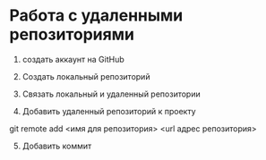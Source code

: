 ﻿# Работа с удаленными репозиториями

1. создать аккаунт на GitHub
2. Создать локальный репозиторий
3. Связать локальный и удаленный репозитории

4. Добавить удаленный репозиторий к проекту

git remote add <имя для репозитория> <url адрес репозитория>

5. Добавить коммит
